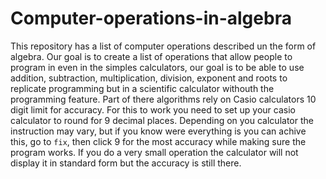 # Computer-operations-in-algebra
This repository has a list of computer operations described un the form of algebra. Our goal is to create a list of operations that allow people to program in even in the simples calculators, our goal is to be able to use addition, subtraction, multiplication, division, exponent and roots to replicate programming but in a scientific calculator withouth the programming feature. Part of there algorithms rely on Casio calculators 10 digit limit for accuracy. For this to work you need to set up your casio calculator to round for 9 decimal places. Depending on you calculator the instruction may vary, but if you know were everything is you can achive this, go to `fix`, then click 9 for the most accuracy while making sure the program works. If you do a very small operation the calculator will not display it in standard form but the accuracy is still there.
